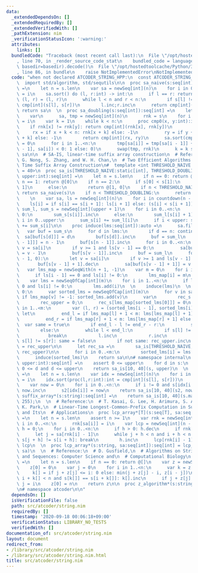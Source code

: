 ```yaml
---
data:
  _extendedDependsOn: []
  _extendedRequiredBy: []
  _extendedVerifiedWith: []
  _pathExtension: nim
  _verificationStatusIcon: ':warning:'
  attributes:
    links: []
  bundledCode: "Traceback (most recent call last):\n  File \"/opt/hostedtoolcache/Python/3.8.5/x64/lib/python3.8/site-packages/onlinejudge_verify/documentation/build.py\"\
    , line 70, in _render_source_code_stat\n    bundled_code = language.bundle(stat.path,\
    \ basedir=basedir).decode()\n  File \"/opt/hostedtoolcache/Python/3.8.5/x64/lib/python3.8/site-packages/onlinejudge_verify/languages/nim.py\"\
    , line 86, in bundle\n    raise NotImplementedError\nNotImplementedError\n"
  code: "when not declared ATCODER_STRING_HPP:\n  const ATCODER_STRING_HPP* = 1\n\n\
    \  import std/algorithm, std/sequtils\n\n  proc sa_naive(s:seq[int]):seq[int]\
    \ =\n    let n = s.len\n    var sa = newSeq[int](n)\n    for i in 0..<n:sa[i]\
    \ = i\n    sa.sort() do (l, r:int) -> int:\n      if l == r: return 0\n      var\
    \ (l, r) = (l, r)\n      while l < n and r < n:\n        if s[l] != s[r]: return\
    \ cmp[int](s[l], s[r])\n        l.inc;r.inc\n      return cmp[int](n, l)\n   \
    \ return sa\n  \n  proc sa_doubling(s:seq[int]):seq[int] =\n    let n = s.len\n\
    \    var\n      sa, tmp = newSeq[int](n)\n      rnk = s\n    for i in 0..<n:sa[i]\
    \ = i\n    var k = 1\n    while k < n:\n      proc cmp0(x, y:int):int =\n    \
    \    if rnk[x] != rnk[y]: return cmp[int](rnk[x], rnk[y])\n        let\n     \
    \     rx = if x + k < n: rnk[x + k] else: -1\n          ry = if y + k < n: rnk[y\
    \ + k] else: -1\n        return cmp[int](rx, ry)\n      sa.sort(cmp0)\n      tmp[sa[0]]\
    \ = 0\n      for i in 1..<n:\n        tmp[sa[i]] = tmp[sa[i - 1]] + (if cmp0(sa[i\
    \ - 1], sa[i]) < 0: 1 else: 0)\n      swap(tmp, rnk)\n      k = k shl 1\n    return\
    \ sa\n\n  # SA-IS, linear-time suffix array construction\n  # Reference:\n  #\
    \ G. Nong, S. Zhang, and W. H. Chan,\n  # Two Efficient Algorithms for Linear\
    \ Time Suffix Array Construction\n#  template <int THRESHOLD_NAIVE = 10, int THRESHOLD_DOUBLING\
    \ = 40>\n  proc sa_is[THRESHOLD_NAIVE:static[int], THRESHOLD_DOUBLING:static[int]](s:seq[int],\
    \ upper:int):seq[int] =\n    let n = s.len\n    if n == 0: return @[]\n    if\
    \ n == 1: return @[0]\n    if n == 2:\n      if s[0] < s[1]:\n        return @[0,\
    \ 1]\n      else:\n        return @[1, 0]\n    if n < THRESHOLD_NAIVE:\n     \
    \ return sa_naive(s)\n    if n < THRESHOLD_DOUBLING:\n      return sa_doubling(s)\n\
    \    \n    var sa, ls = newSeq[int](n)\n    for i in countdown(n - 2, 0):\n  \
    \    ls[i] = if s[i] == s[i + 1]: ls[i + 1] else: (s[i] < s[i + 1]).int\n    var\
    \ sum_l, sum_s = newSeq[int](upper + 1)\n    for i in 0..<n:\n      if ls[i] ==\
    \ 0:\n        sum_s[s[i]].inc\n      else:\n        sum_l[s[i] + 1].inc\n    for\
    \ i in 0..upper:\n      sum_s[i] += sum_l[i]\n      if i < upper: sum_l[i + 1]\
    \ += sum_s[i]\n\n    proc induce(lms:seq[int]):auto =\n      sa.fill(-1)\n   \
    \   var buf = sum_s\n      for d in lms:\n        if d == n: continue\n      \
    \  sa[buf[s[d]]] = d\n        buf[s[d]].inc\n      buf = sum_l\n      sa[buf[s[n\
    \ - 1]]] = n - 1\n      buf[s[n - 1]].inc\n      for i in 0..<n:\n        let\
    \ v = sa[i]\n        if v >= 1 and ls[v - 1] == 0:\n          sa[buf[s[v - 1]]]\
    \ = v - 1\n          buf[s[v - 1]].inc\n      buf = sum_l\n      for i in countdown(n\
    \ - 1, 0):\n        let v = sa[i]\n        if v >= 1 and ls[v - 1] != 0:\n   \
    \       buf[s[v - 1] + 1].dec\n          sa[buf[s[v - 1] + 1]] = v - 1\n  \n \
    \   var lms_map = newSeqWith(n + 1, -1)\n    var m = 0\n    for i in 1..<n:\n\
    \      if ls[i - 1] == 0 and ls[i] != 0:\n        lms_map[i] = m\n        m.inc\n\
    \    var lms = newSeqOfCap[int](m)\n    for i in 1..<n:\n      if ls[i - 1] ==\
    \ 0 and ls[i] != 0:\n        lms.add(i)\n  \n    induce(lms)\n  \n    if m !=\
    \ 0:\n      var sorted_lms = newSeqOfCap[int](m)\n      for v in sa:\n       \
    \ if lms_map[v] != -1: sorted_lms.add(v)\n      var\n        rec_s = newSeq[int](m)\n\
    \        rec_upper = 0;\n      rec_s[lms_map[sorted_lms[0]]] = 0\n      for i\
    \ in 1..<m:\n        var (l, r) = (sorted_lms[i - 1], sorted_lms[i])\n       \
    \ let\n          end_l = if lms_map[l] + 1 < m: lms[lms_map[l] + 1] else: n\n\
    \          end_r = if lms_map[r] + 1 < m: lms[lms_map[r] + 1] else: n\n      \
    \  var same = true\n        if end_l - l != end_r - r:\n          same = false\n\
    \        else:\n          while l < end_l:\n            if s[l] != s[r]:\n   \
    \           break\n            l.inc\n            r.inc\n          if l == n or\
    \ s[l] != s[r]: same = false\n        if not same: rec_upper.inc\n        rec_s[lms_map[sorted_lms[i]]]\
    \ = rec_upper\n\n      let rec_sa =\n        sa_is[THRESHOLD_NAIVE, THRESHOLD_DOUBLING](rec_s,\
    \ rec_upper)\n\n      for i in 0..<m:\n        sorted_lms[i] = lms[rec_sa[i]]\n\
    \      induce(sorted_lms)\n    return sa\n\n# namespace internal\n  \n  proc suffix_array*(s:seq[int],\
    \ upper:int):seq[int] =\n    assert 0 <= upper\n    for d in s:\n      assert\
    \ 0 <= d and d <= upper\n    return sa_is[10, 40](s, upper)\n  \n  proc suffix_array*[T](s:seq[T]):seq[int]\
    \ =\n    let n = s.len\n    var idx = newSeq[int](n)\n    for i in 0..<n: idx[i]\
    \ = i\n    idx.sort(proc(l,r:int):int = cmp[int](s[l], s[r]))\n    var s2 = newSeq[int](n)\n\
    \    var now = 0\n    for i in 0..<n:\n      if i != 0 and s[idx[i - 1]] != s[idx[i]]:\
    \ now.inc\n      s2[idx[i]] = now\n    return sa_is[10, 40](s2, now)\n  \n  proc\
    \ suffix_array*(s:string):seq[int] =\n    return sa_is[10, 40](s.mapIt(it.int),\
    \ 255);\n  \n  # Reference:\n  # T. Kasai, G. Lee, H. Arimura, S. Arikawa, and\
    \ K. Park,\n  # Linear-Time Longest-Common-Prefix Computation in Suffix Arrays\
    \ and Its\n  # Applications\n  proc lcp_array*[T](s:seq[T], sa:seq[int]):seq[int]\
    \ =\n    let n = s.len\n    assert n >= 1\n    var rnk = newSeq[int](n)\n    for\
    \ i in 0..<n:\n      rnk[sa[i]] = i\n    var lcp = newSeq[int](n - 1)\n    var\
    \ h = 0;\n    for i in 0..<n:\n      if h > 0: h.dec\n      if rnk[i] == 0: continue\n\
    \      let j = sa[rnk[i] - 1]\n      while j + h < n and i + h < n:\n        if\
    \ s[j + h] != s[i + h]: break\n        h.inc\n      lcp[rnk[i] - 1] = h\n    return\
    \ lcp\n  \n  proc lcp_array*(s:string, sa:seq[int]):seq[int] = lcp_array(s.mapIt(it.int),\
    \ sa)\n  \n  # Reference:\n  # D. Gusfield,\n  # Algorithms on Strings, Trees,\
    \ and Sequences: Computer Science and\n  # Computational Biology\n  proc z_algorithm*[T](s:seq[T]):seq[T]\
    \ =\n    let n = s.len\n    if n == 0: return @[]\n    var z = newSeq[int](n)\n\
    \    z[0] = 0\n    var j = 0\n    for i in 1..<n:\n      var k = z[i].addr\n \
    \     k[] = if j + z[j] <= i: 0 else: min(j + z[j] - i, z[i - j])\n      while\
    \ i + k[] < n and s[k[]] == s[i + k[]]: k[].inc\n      if j + z[j] < i + z[i]:\
    \ j = i\n    z[0] = n\n    return z\n\n  proc z_algorithm*(s:string):auto = z_algorithm(s.mapIt(it.int))\n\
    \n# namespace atcoder\n\n"
  dependsOn: []
  isVerificationFile: false
  path: src/atcoder/string.nim
  requiredBy: []
  timestamp: '2020-09-18 00:06:18+09:00'
  verificationStatus: LIBRARY_NO_TESTS
  verifiedWith: []
documentation_of: src/atcoder/string.nim
layout: document
redirect_from:
- /library/src/atcoder/string.nim
- /library/src/atcoder/string.nim.html
title: src/atcoder/string.nim
---
```

